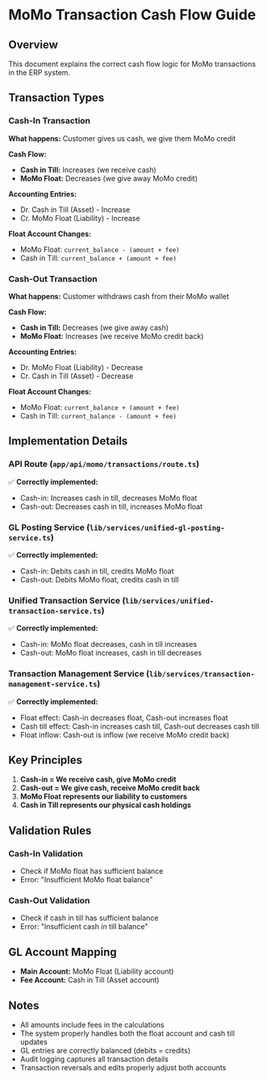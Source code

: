 # MoMo Transaction Cash Flow Guide

## Overview

This document explains the correct cash flow logic for MoMo transactions in the ERP system.

## Transaction Types

### Cash-In Transaction

**What happens:** Customer gives us cash, we give them MoMo credit

**Cash Flow:**

- **Cash in Till:** Increases (we receive cash)
- **MoMo Float:** Decreases (we give away MoMo credit)

**Accounting Entries:**

- Dr. Cash in Till (Asset) - Increase
- Cr. MoMo Float (Liability) - Increase

**Float Account Changes:**

- MoMo Float: `current_balance - (amount + fee)`
- Cash in Till: `current_balance + (amount + fee)`

### Cash-Out Transaction

**What happens:** Customer withdraws cash from their MoMo wallet

**Cash Flow:**

- **Cash in Till:** Decreases (we give away cash)
- **MoMo Float:** Increases (we receive MoMo credit back)

**Accounting Entries:**

- Dr. MoMo Float (Liability) - Decrease
- Cr. Cash in Till (Asset) - Decrease

**Float Account Changes:**

- MoMo Float: `current_balance + (amount + fee)`
- Cash in Till: `current_balance - (amount + fee)`

## Implementation Details

### API Route (`app/api/momo/transactions/route.ts`)

✅ **Correctly implemented:**

- Cash-in: Increases cash in till, decreases MoMo float
- Cash-out: Decreases cash in till, increases MoMo float

### GL Posting Service (`lib/services/unified-gl-posting-service.ts`)

✅ **Correctly implemented:**

- Cash-in: Debits cash in till, credits MoMo float
- Cash-out: Debits MoMo float, credits cash in till

### Unified Transaction Service (`lib/services/unified-transaction-service.ts`)

✅ **Correctly implemented:**

- Cash-in: MoMo float decreases, cash in till increases
- Cash-out: MoMo float increases, cash in till decreases

### Transaction Management Service (`lib/services/transaction-management-service.ts`)

✅ **Correctly implemented:**

- Float effect: Cash-in decreases float, Cash-out increases float
- Cash till effect: Cash-in increases cash till, Cash-out decreases cash till
- Float inflow: Cash-out is inflow (we receive MoMo credit back)

## Key Principles

1. **Cash-in = We receive cash, give MoMo credit**
2. **Cash-out = We give cash, receive MoMo credit back**
3. **MoMo Float represents our liability to customers**
4. **Cash in Till represents our physical cash holdings**

## Validation Rules

### Cash-In Validation

- Check if MoMo float has sufficient balance
- Error: "Insufficient MoMo float balance"

### Cash-Out Validation

- Check if cash in till has sufficient balance
- Error: "Insufficient cash in till balance"

## GL Account Mapping

- **Main Account:** MoMo Float (Liability account)
- **Fee Account:** Cash in Till (Asset account)

## Notes

- All amounts include fees in the calculations
- The system properly handles both the float account and cash till updates
- GL entries are correctly balanced (debits = credits)
- Audit logging captures all transaction details
- Transaction reversals and edits properly adjust both accounts
